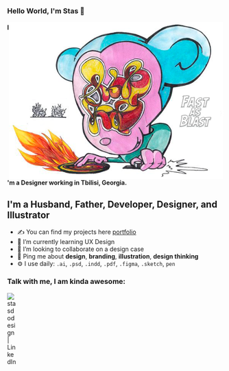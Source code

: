 ### Hello World, I'm Stas  👋

<img align="right" alt="JPG" src="https://github.com/stasdodesign/stasdodesign/blob/main/fast-as-blast.png?raw=true" width="500"  />

#### I'm a Designer working in Tbilisi, Georgia.


## I'm a Husband, Father, Developer, Designer, and Illustrator
- ✍ You can find my projects here [portfolio]
- 🌱 I’m currently learning UX Design
- 👯 I’m looking to collaborate on a design case
- 💬 Ping me about **design**, **branding**, **illustration**, **design thinking**
- ⚙️ I use daily: `.ai`, `.psd`, `.indd`, `.pdf`, `.figma`, `.sketch`, `pen` 


### Talk with me, I am kinda awesome:
[<img align="left" alt="stasdodesign | LinkedIn" width="22px" src="https://cdn.jsdelivr.net/npm/simple-icons@v3/icons/linkedin.svg" />][linkedin]

[linkedin]: https://www.linkedin.com/in/stasdodesign/
[portfolio]: https://www.behance.net/stasdodesign

